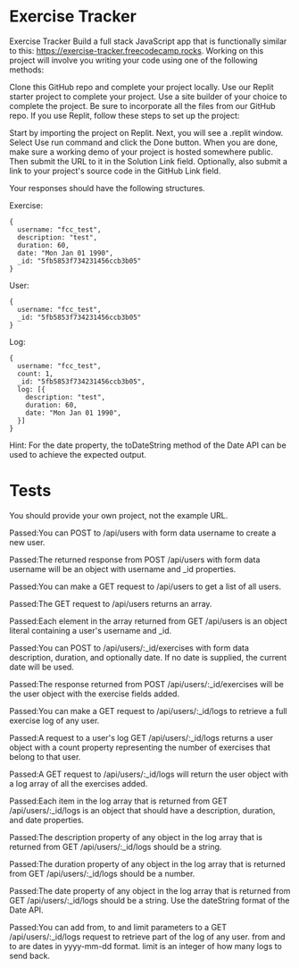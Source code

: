 # Exercise Tracker

Exercise Tracker
Build a full stack JavaScript app that is functionally similar to this: https://exercise-tracker.freecodecamp.rocks. Working on this project will involve you writing your code using one of the following methods:

Clone this GitHub repo and complete your project locally.
Use our Replit starter project to complete your project.
Use a site builder of your choice to complete the project. Be sure to incorporate all the files from our GitHub repo.
If you use Replit, follow these steps to set up the project:

Start by importing the project on Replit.
Next, you will see a .replit window.
Select Use run command and click the Done button.
When you are done, make sure a working demo of your project is hosted somewhere public. Then submit the URL to it in the Solution Link field. Optionally, also submit a link to your project's source code in the GitHub Link field.

Your responses should have the following structures.

Exercise:
```
{
  username: "fcc_test",
  description: "test",
  duration: 60,
  date: "Mon Jan 01 1990",
  _id: "5fb5853f734231456ccb3b05"
}
```
User:
```
{
  username: "fcc_test",
  _id: "5fb5853f734231456ccb3b05"
}
```
Log:
```
{
  username: "fcc_test",
  count: 1,
  _id: "5fb5853f734231456ccb3b05",
  log: [{
    description: "test",
    duration: 60,
    date: "Mon Jan 01 1990",
  }]
}
```
Hint: For the date property, the toDateString method of the Date API can be used to achieve the expected output.

# Tests

You should provide your own project, not the example URL.

Passed:You can POST to /api/users with form data username to create a new user.

Passed:The returned response from POST /api/users with form data username will be an object with username and _id properties.

Passed:You can make a GET request to /api/users to get a list of all users.

Passed:The GET request to /api/users returns an array.

Passed:Each element in the array returned from GET /api/users is an object literal containing a user's username and _id.

Passed:You can POST to /api/users/:_id/exercises with form data description, duration, and optionally date. If no date is supplied, the current date will be used.

Passed:The response returned from POST /api/users/:_id/exercises will be the user object with the exercise fields added.

Passed:You can make a GET request to /api/users/:_id/logs to retrieve a full exercise log of any user.

Passed:A request to a user's log GET /api/users/:_id/logs returns a user object with a count property representing the number of exercises that belong to that user.

Passed:A GET request to /api/users/:_id/logs will return the user object with a log array of all the exercises added.

Passed:Each item in the log array that is returned from GET /api/users/:_id/logs is an object that should have a description, duration, and date properties.

Passed:The description property of any object in the log array that is returned from GET /api/users/:_id/logs should be a string.

Passed:The duration property of any object in the log array that is returned from GET /api/users/:_id/logs should be a number.

Passed:The date property of any object in the log array that is returned from GET /api/users/:_id/logs should be a string. Use the dateString format of the Date API.

Passed:You can add from, to and limit parameters to a GET /api/users/:_id/logs request to retrieve part of the log of any user. from and to are dates in yyyy-mm-dd format. limit is an integer of how many logs to send back.
